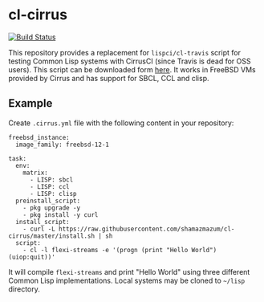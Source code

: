 # cl-cirrus
[![Build Status](https://api.cirrus-ci.com/github/shamazmazum/cl-cirrus.svg)](https://cirrus-ci.com/github/shamazmazum/cl-cirrus)

This repository provides a replacement for `lispci/cl-travis` script for testing
Common Lisp systems with CirrusCI (since Travis is dead for OSS users). This
script can be downloaded form
[here](https://raw.githubusercontent.com/shamazmazum/cl-cirrus/master/install.sh). It
works in FreeBSD VMs provided by Cirrus and has support for SBCL, CCL and clisp.

## Example

Create `.cirrus.yml` file with the following content in your repository:

~~~~{.yml}
freebsd_instance:
  image_family: freebsd-12-1

task:
  env:
    matrix:
      - LISP: sbcl
      - LISP: ccl
      - LISP: clisp
  preinstall_script:
    - pkg upgrade -y
    - pkg install -y curl
  install_script:
    - curl -L https://raw.githubusercontent.com/shamazmazum/cl-cirrus/master/install.sh | sh
  script:
    - cl -l flexi-streams -e '(progn (print "Hello World") (uiop:quit))'
~~~~

It will compile `flexi-streams` and print "Hello World" using three different
Common Lisp implementations. Local systems may be cloned to `~/lisp` directory.
